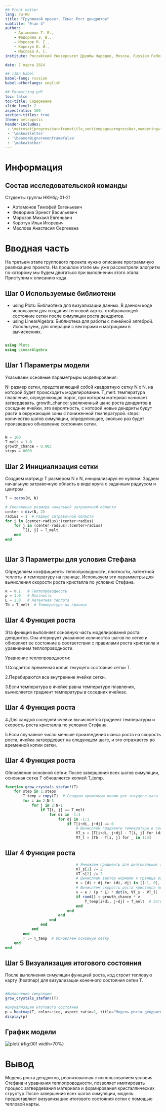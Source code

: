 ```yaml
---
## Front matter
lang: ru-RU
title: "Групповой проект. Тема: Рост дендритов"
subtitle: "Этап 3"
author:
	- Артамонов Т. Е.,
	- Федорина Э. В.,
	- Морозов М. E.,
	- Коротун И. И.,
	- Маслова А. С.
institute: Российский Университет Дружбы Народов, Moscow, Russian Federation

date: 7 марта 2024

## i18n babel
babel-lang: russian
babel-otherlangs: english

## Formatting pdf
toc: false
toc-title: Содержание
slide_level: 2
aspectratio: 169
section-titles: true
theme: metropolis
header-includes:
 - \metroset{progressbar=frametitle,sectionpage=progressbar,numbering=fraction}
 - '\makeatletter'
 - '\beamer@ignorenonframefalse'
 - '\makeatother'
---
```


# Информация

## Состав исследовательской команды

Студенты группы НКНбд-01-21

- Артамонов Тимофей Евгеньевич
- Федорина Эрнест Васильевич
- Морозов Михаил Евгеньвич
- Коротун Илья Игоревич
- Маслова Анастасия Сергеевна

# Вводная часть
На третьем этапе группового проекта нужно описание программную реализацию проекта. На прошлом этапе мы уже рассмотрели алогритм по которому мы будем двигаться при выполнении этого этапа. Приступим к описанию кода.

## Шаг 0 Используемые библиотеки 

- using Plots: Библиотека для визуализации данных. В данном коде используем для создания тепловой карты, отображающей состояние сетки после симуляции роста дендритов.
- using LinearAlgebra: Библиотека для работы с линейной алгеброй. Используем, для операций с векторами и матрицами в вычислениях.


```Julia

using Plots
using LinearAlgebra

```
## Шаг 1 Параметры модели

Указываем основные параметрыры моделирования:

N: размер сетки, представляющий собой квадратную сетку N x N, на которой будет происходить моделирование.
T_melt: температура плавления, определяющая порог, при котором материал начинает затвердевать.
growth_chance: увеличенный шанс роста дендритов в соседние ячейки, это вероятность, с которой новые дендриты будут расти в окружающие зоны с пониженной температурой.
steps: количество шагов симуляции, определяющее, сколько раз будет произведено обновление состояния сетки.



```Julia

N = 100                  
T_melt = 1.0             
growth_chance = 0.005     
steps = 8000              

```
## Шаг 2 Инициализация сетки
Создаем матрицу T размером N x N, инициализируя ее нулями.
Задаем начальную затравочную область в виде круга с заданным радиусом и центром.


```Julia
T = zeros(N, N)

# Увеличение размера начальной затравочной области
center = div(N, 2)
radius = 1  # Радиус затравочной области
for i in (center-radius):(center+radius)
    for j in (center-radius):(center+radius)
        T[i, j] = T_melt
    end
end
          
```

## Шаг 3 Параметры для условия Стефана
Определяем коэффициенты теплопроводности, плотности, латентной теплоты и температуру на границе.
Используем эти парамметры для вычисления скорости роста кристалла по условию Стефана.

```Julia
κ = 0.1   # Теплопроводность
ρ = 1.0   # Плотность
L = 1.0   # Латентная теплота
Tb = T_melt  # Температура на границе

```
## Шаг 4 Функция роста
Эта функция выполняет основную часть моделирования роста дендритов. Она итерирует указанное количество шагов по сетке и обновляет ее состояние в соответствии с правилами роста кристалла и уравнением теплопроводности.



Уравнение теплопроводности:



1.Создается временная копия текущего состояния сетки T.



2.Перебираются все внутренние ячейки сетки.



3.Если температура в ячейке равна температуре плавления, вычисляется градиент температуры в соседних ячейках.




## Шаг 4 Функция роста

4.Для каждой соседней ячейки вычисляется градиент температуры и скорость роста кристалла по условию Стефана.



5.Если случайное число меньше произведения шанса роста на скорость роста, ячейка затвердевает на следующем шаге, и это отражается во временной копии сетки.


## Шаг 4 Функция роста

Обновление основной сетки:
        После завершения всех шагов симуляции, основная сетка T обновляется копией T_temp.


```Julia
function grow_crystals_stefan!(T)
    for step in 1:steps
        T_temp = copy(T)  # Создаем временную копию для текущего шага
        for i in 2:N-1
            for j in 2:N-1
                if T[i, j] == T_melt
                    for di in -1:1
                        for dj in -1:1
                            if T[i+di, j+dj] == 0
                                # Вычисляем градиенты температуры в соседних ячейках
                                ∇T_s = [T[i+di, j+dj] - T[i, j] for (di, dj) in [(-1, 0), (1, 0), (0, -1), (0, 1)]]
                                ∇T_l = [Tb - T[i, j] for _ in 1:4]
```

## Шаг 4 Функция роста

```Julia
                                # Умножаем градиенты для диагональных элементов на 2
                                ∇T_s[1] /= 2
                                ∇T_s[2] /= 2
                                # Вычисляем вектор нормали к границе затвердевания
                                n = [di + dj for (di, dj) in [(-1, 0), (1, 0), (0, -1), (0, 1)]]
                                # Вычисляем скорость роста кристалла по условию Стефана
                                v = κ / (ρ * L) * dot(n, ∇T_s - ∇T_l)
                                if rand() < growth_chance * v
                                    T_temp[i+di, j+dj] = T_melt  # Затвердевание на следующем шаге
                                end
                            end
                        end
                    end
                end
            end
        end
        T .= T_temp  # Обновляем основную сетку
    end
end

```

## Шаг 5 Визуализация итогового состояния
После выполнения симуляции функцией роста, код строит тепловую карту (heatmap) для визуализации конечного состояния сетки T.

```Julia

#Выполнение симуляции
grow_crystals_stefan!(T)

#Визуализация итогового состояния
p = heatmap(T, color=:ice, aspect_ratio=1, title="Модель роста дендритов с условием Стефана")
display(p)
```
## График модели

![plot](image/1.png){ #fig:001 width=70%}




# Вывод
Модель роста дендритов, реализованная с использованием условия Стефана и уравнения теплопроводности, позволяет имитировать процесс затвердевания материала и формирования кристаллических структур.После завершения всех шагов симуляции, модель предоставляет визуализацию итогового состояния сетки с помощью тепловой карты. 
